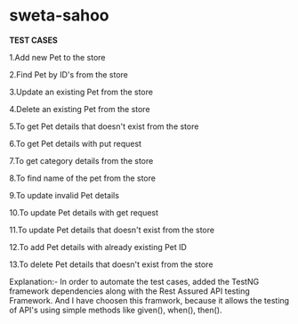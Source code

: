 # sweta-sahoo
**TEST CASES**

1.Add new Pet to the store

2.Find Pet by ID's from the store

3.Update an existing Pet from the store

4.Delete an existing Pet from the store

5.To get Pet details that doesn't exist from the store

6.To get Pet details with put request

7.To get category details from the store

8.To find name of the pet from the store

9.To update invalid Pet details

10.To update Pet details with get request

11.To update Pet details that doesn't exist from the store

12.To add Pet details with already existing Pet ID

13.To delete Pet details that doesn't exist from the store




Explanation:-
In order to automate the test cases, added the TestNG framework dependencies along with the Rest Assured API testing Framework. And I have choosen this framwork, because it allows the testing of API's using simple methods like given(), when(), then().

